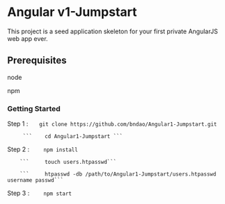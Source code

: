 # Angular v1-Jumpstart

This project is a seed application skeleton for your first private AngularJS web app ever.


## Prerequisites

node

npm


### Getting Started

Step 1 : ``` 	git clone https://github.com/bndao/Angular1-Jumpstart.git ```

		 ``` 	cd Angular1-Jumpstart ```

Step 2 : ``` 	npm install```

		``` 	touch users.htpasswd```

		``` 	htpasswd -db /path/to/Angular1-Jumpstart/users.htpasswd username passwd```

Step 3 : ``` 	npm start```
